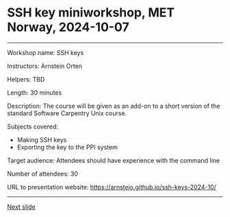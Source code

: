 # SSH key miniworkshop, MET Norway, 2024-10-07
---
Workshop name: SSH keys

Instructors: Arnstein Orten

Helpers: TBD

Length: 30 minutes

Description: 
The course will be given as an add-on to a short version of the standard Software Carpentry Unix course.

Subjects covered:
- Making SSH keys
- Exporting the key to the PPI system

Target audience: 
Attendees should have experience with the command line 

Number of attendees: 30

URL to presentation website: <https://arnsteio.github.io/ssh-keys-2024-10/>

---

[Next slide](01-intro.md)
